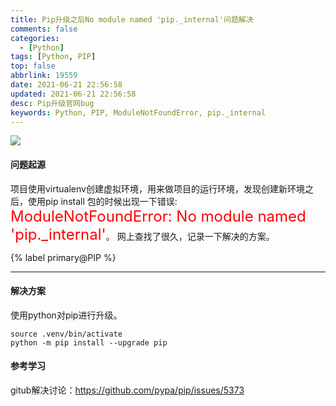 ```yaml
---
title: Pip升级之后No module named 'pip._internal'问题解决
comments: false
categories:
  - [Python]
tags: [Python, PIP]
top: false
abbrlink: 19559
date: 2021-06-21 22:56:58
updated: 2021-06-21 22:56:58
desc: Pip升级官网bug
keywords: Python, PIP, ModuleNotFoundError, pip._internal
---
```


![](/images/article_pip.jpeg)

#### 问题起源

项目使用virtualenv创建虚拟环境，用来做项目的运行环境，发现创建新环境之后，使用pip install 包的时候出现一下错误: <font color="red" size="5">ModuleNotFoundError: No module named 'pip._internal'</font>。
网上查找了很久，记录一下解决的方案。

{% label primary@PIP %}

<!--more-->

<hr />

#### 解决方案

使用python对pip进行升级。
```
source .venv/bin/activate
python -m pip install --upgrade pip
```

#### 参考学习

gitub解决讨论：https://github.com/pypa/pip/issues/5373
